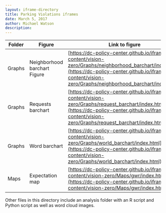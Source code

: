```yaml
---
layout: iframe-directory
title: Parking Violations iframes
date: March 5, 2017
author: Michael Watson
description:
---
```



|Folder|Figure|Link to figure|
|-|-|-|
| Graphs | Neighborhood barchart Figure|[https://dc-policy-center.github.io/iframe-content/vision-zero/Graphs/neighborhood_barchart/index.html](https://dc-policy-center.github.io/iframe-content/vision-zero/Graphs/neighborhood_barchart/index.html)|
| Graphs | Requests barchart |[https://dc-policy-center.github.io/iframe-content/vision-zero/Graphs/request_barchart/index.html](https://dc-policy-center.github.io/iframe-content/vision-zero/Graphs/request_barchart/index.html)|
| Graphs | Word barchart |[https://dc-policy-center.github.io/iframe-content/vision-zero/Graphs/world_barchart/index.html](https://dc-policy-center.github.io/iframe-content/vision-zero/Graphs/world_barchart/index.html)|
| Maps | Expectation map|[https://dc-policy-center.github.io/iframe-content/vision-zero/Maps/gwr/index.html](https://dc-policy-center.github.io/iframe-content/vision-zero/Maps/gwr/index.html)|



Other files in this directory include an analysis folder with an R script and Python script as well as word cloud images.  
